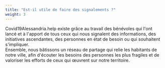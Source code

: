 ```yaml
---
title: "Est-il utile de faire des signalements ?"
weight: 3
---
```


Covid19Alessandria.help existe grâce au travail des bénévoles qui l'ont lancé et à l'apport de tous ceux qui nous signalent des informations, des initiatives ascendantes, des personnes en état de besoin ou qui souhaitent s'impliquer.  
Ensemble, nous bâtissons un réseau de partage qui relie les habitants de notre ville, afin d'écouter les besoins des personnes les plus fragiles et de valoriser les efforts de ceux qui œuvrent sur notre territoire.
